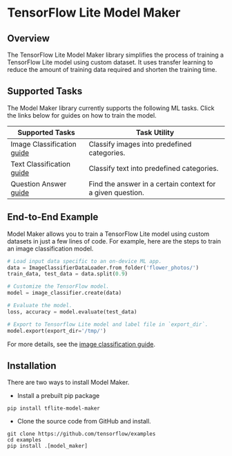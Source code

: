 # TensorFlow Lite Model Maker

## Overview

The TensorFlow Lite Model Maker library simplifies the process of training a
TensorFlow Lite model using custom dataset. It uses transfer learning to reduce
the amount of training data required and shorten the training time.

## Supported Tasks

The Model Maker library currently supports the following ML tasks. Click the
links below for guides on how to train the model.

Supported Tasks                                                                                          | Task Utility
-------------------------------------------------------------------------------------------------------- | ------------
Image Classification [guide](https://www.tensorflow.org/lite/tutorials/model_maker_image_classification) | Classify images into predefined categories.
Text Classification [guide](https://www.tensorflow.org/lite/tutorials/model_maker_text_classification)   | Classify text into predefined categories.
Question Answer [guide](https://www.tensorflow.org/lite/tutorials/model_maker_question_answer)           | Find the answer in a certain context for a given question.

## End-to-End Example

Model Maker allows you to train a TensorFlow Lite model using custom datasets in
just a few lines of code. For example, here are the steps to train an image
classification model.

```python
# Load input data specific to an on-device ML app.
data = ImageClassifierDataLoader.from_folder('flower_photos/')
train_data, test_data = data.split(0.9)

# Customize the TensorFlow model.
model = image_classifier.create(data)

# Evaluate the model.
loss, accuracy = model.evaluate(test_data)

# Export to Tensorflow Lite model and label file in `export_dir`.
model.export(export_dir='/tmp/')
```

For more details, see the
[image classification guide](https://www.tensorflow.org/lite/tutorials/model_maker_image_classification).

## Installation

There are two ways to install Model Maker.

*   Install a prebuilt pip package

```shell
pip install tflite-model-maker
```

*   Clone the source code from GitHub and install.

```shell
git clone https://github.com/tensorflow/examples
cd examples
pip install .[model_maker]
```
